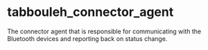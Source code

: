 # tabbouleh_connector_agent
The connector agent that is responsible for communicating with the Bluetooth devices and reporting back on status change.
